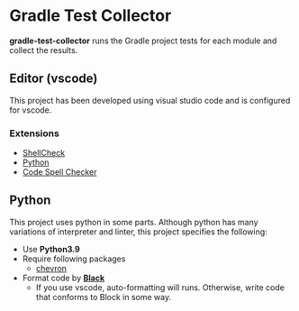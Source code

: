 # Gradle Test Collector

**gradle-test-collector** runs the Gradle project tests for each module and collect the results.


## Editor (vscode)

This project has been developed using visual studio code and is configured for vscode.

### Extensions

- [ShellCheck](https://marketplace.visualstudio.com/items?itemName=timonwong.shellcheck)
- [Python](https://marketplace.visualstudio.com/items?itemName=ms-python.python)
- [Code Spell Checker](https://marketplace.visualstudio.com/items?itemName=streetsidesoftware.code-spell-checker)

## Python

This project uses python in some parts. Although python has many variations of interpreter and linter, this project specifies the following:

- Use **Python3.9**
- Require following packages
  - [chevron](https://pypi.org/project/chevron/)
- Format code by **[Black](https://black.readthedocs.io/en/stable/)**
  - If you use vscode, auto-formatting will runs. Otherwise, write code that conforms to Block in some way.


